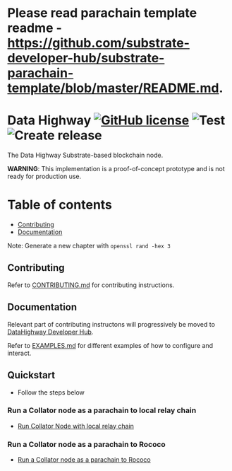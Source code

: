 # Please read parachain template readme - https://github.com/substrate-developer-hub/substrate-parachain-template/blob/master/README.md.

# Data Highway [![GitHub license](https://img.shields.io/badge/license-GPL3%2FApache2-blue)](LICENSE) ![Test](https://github.com/DataHighway-DHX/node/workflows/Test/badge.svg?branch=master) ![Create release](https://github.com/DataHighway-DHX/node/workflows/Create%20release/badge.svg?branch=master)

The Data Highway Substrate-based blockchain node.

__WARNING__: This implementation is a proof-of-concept prototype and is not ready for production use.

# Table of contents

* [Contributing](#chapter-cb8b82)
* [Documentation](#chapter-888ccd)

Note: Generate a new chapter with `openssl rand -hex 3`

## Contributing <a id="chapter-cb8b82"></a>

Refer to [CONTRIBUTING.md](./CONTRIBUTING.md) for contributing instructions.

## Documentation <a id="chapter-888ccd"></a>

Relevant part of contributing instructons will progressively be moved to [DataHighway Developer Hub](https://github.com/DataHighway-DHX/documentation).

Refer to [EXAMPLES.md](./EXAMPLES.md) for different examples of how to configure and interact.

## Quickstart <a id="chapter-888ccd"></a>
* Follow the steps below

### Run a Collator node as a parachain to local relay chain
* [Run Collator Node with local relay chain](./EXAMPLES.md#example-dev-development-pos-testnet-with-single-node-)

### Run a Collator node as a parachain to Rococo
* [Run a Collator node as a parachain to Rococo](./EXAMPLES.md#run-a-collator-node-as-a-parachain-to-rococo-)
